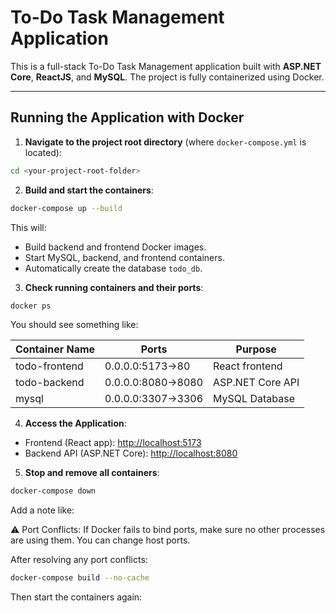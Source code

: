 # To-Do Task Management Application

This is a full-stack To-Do Task Management application built with **ASP.NET Core**, **ReactJS**, and **MySQL**. The project is fully containerized using Docker.

---

## Running the Application with Docker

1. **Navigate to the project root directory** (where `docker-compose.yml` is located):

```bash
cd <your-project-root-folder>
````

2. **Build and start the containers**:

```bash
docker-compose up --build
```

This will:

* Build backend and frontend Docker images.
* Start MySQL, backend, and frontend containers.
* Automatically create the database `todo_db`.

3. **Check running containers and their ports**:

```bash
docker ps
```

You should see something like:

| Container Name | Ports              | Purpose          |
| -------------- | ------------------ | ---------------- |
| todo-frontend  | 0.0.0.0:5173->80   | React frontend   |
| todo-backend   | 0.0.0.0:8080->8080 | ASP.NET Core API |
| mysql          | 0.0.0.0:3307->3306 | MySQL Database   |


4. **Access the Application**:

* Frontend (React app): [http://localhost:5173](http://localhost:5173)
* Backend API (ASP.NET Core): [http://localhost:8080](http://localhost:8080)

5. **Stop and remove all containers**:

```bash
docker-compose down
```

Add a note like:

⚠️ Port Conflicts: If Docker fails to bind ports, make sure no other processes are using them. You can change host ports.

After resolving any port conflicts:
```bash
docker-compose build --no-cache
```
Then start the containers again:
